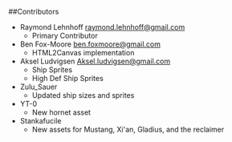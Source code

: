 ##Contributors

* Raymond Lehnhoff <raymond.lehnhoff@gmail.com>
    * Primary Contributor
* Ben Fox-Moore <ben.foxmoore@gmail.com>
    * HTML2Canvas implementation     
* Aksel Ludvigsen <Aksel.ludvigsen@gmail.com> 
    * Ship Sprites
    * High Def Ship Sprites
* Zulu_Sauer
	* Updated ship sizes and sprites
* YT-0
    * New hornet asset
* Stankafucile
	* New assets for Mustang, Xi'an, Gladius, and the reclaimer